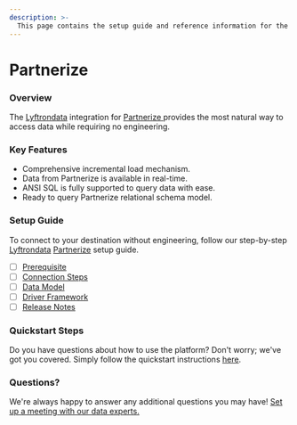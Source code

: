 ```yaml
---
description: >-
  This page contains the setup guide and reference information for the Partnerize source connector.
---
```


# Partnerize

### Overview

The [Lyftrondata](https://www.lyftrondata.com/) integration for [Partnerize](https://www.lyftrondata.com/integration/partnerize/)[ ](https://www.lyftrondata.com/integration/partnerize/)provides the most natural way to access data while requiring no engineering.

### Key Features

* Comprehensive incremental load mechanism.
* Data from Partnerize is available in real-time.&#x20;
* ANSI SQL is fully supported to query data with ease.
* Ready to query Partnerize relational schema model.

### Setup Guide

To connect to your destination without engineering, follow our step-by-step [Lyftrondata](https://www.lyftrondata.com/)  [Partnerize](https://www.lyftrondata.com/integration/partnerize/) setup guide.

* [ ] [Prerequisite](../../marketing-analytics/partnerize/prerequisite.md)
* [ ] [Connection Steps](../../marketing-analytics/partnerize/connection-steps.md)
* [ ] [Data Model](../../marketing-analytics/partnerize/data-model/)
* [ ] [Driver Framework](../../marketing-analytics/partnerize/driver-framework/)
* [ ] [Release Notes](../../marketing-analytics/partnerize/release-notes.md)

### Quickstart Steps

Do you have questions about how to use the platform? Don't worry; we've got you covered. Simply follow the quickstart instructions [here](../../../quickstart-steps.md).

### Questions? <a href="#questions" id="questions"></a>

We're always happy to answer any additional questions you may have! [Set up a meeting with our data experts.](https://www.lyftrondata.com/book-a-meeting/)

